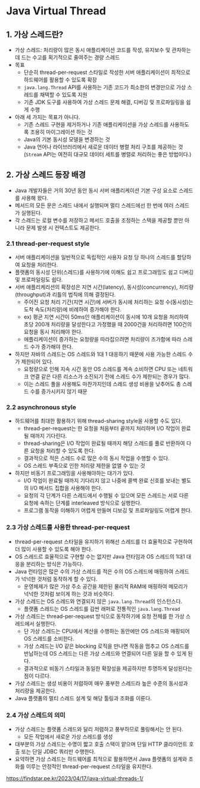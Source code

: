 # Java Virtual Thread

## 1. 가상 스레드란?

- 가상 스레드: 처리량이 많은 동시 애플리케이션 코드를 작성, 유지보수 및 관차하는 데 드는 수고를 획기적으로 줄여주는 경량 스레드
- 목표
    - 단순히 thread-per-request 스타일로 작성한 서버 애플리케이션이 최적으로 하드웨어를 활용할 수 있도록 확장
    - `java.lang.Thread` API를 사용하는 기존 코드가 최소한의 변경만으로 가상 스레드를 채택할 수 있도록 지원
    - 기존 JDK 도구를 사용하여 가상 스레드 문제 해결, 디버깅 및 프로파일링을 쉽게 수행
- 아래 세 가지는 목표가 아니다.
    - 기존 스레드 구현을 제거하거나 기존 애플리케이션을 가상 스레드를 사용하도록 조용히 마이그레이션 하는 것
    - Java의 기본 동시성 모델을 변경하는 것
    - Java 언어나 라이브러리에서 새로운 데이터 병렬 처리 구조를 제공하는 것 (`Stream` API는 여전히 대규모 데이터 세트를 병렬로 처리하는 좋은 방법이다.)

## 2. 가상 스레드 등장 배경

- Java 개발자들은 거의 30년 동안 동시 서버 애플리케이션 기본 구성 요소로 스레드를 사용해 왔다.
- 메서드의 모든 문은 스레드 내에서 실행되며 멀티 스레드에선 한 번에 여러 스레드가 실행된다.
- 각 스레드는 로컬 변수를 저장하고 메서드 호출을 조정하는 스택을 제공할 뿐만 아니라 문제 발생 시 컨텍스트도 제공한다.

### 2.1 thread-per-request style

- 서버 애플리케이션을 일반적으로 독립적인 사용자 요청 당 하나의 스레드를 할당하여 요청을 처리한다.
- 플랫폼의 동시성 단위(스레드)를 사용하기에 이해도 쉽고 프로그래밍도 쉽고 디버깅 및 프로파일링도 쉽다.
- 서버 애플리케리션의 확장성은 지연 시간(latency), 동시성(concurrency), 처리량(throughput)과 리틀의 법칙에 의해 결정된다.
    - 주어진 요청 처리 기간(지연 시간)에 서버가 동시에 처리하는 요청 수(동시성)는 도착 속도(처리량)에 비례하여 증가해야 한다.
    - ex) 평균 지연 시간이 50ms인 애플리케이션이 동시에 10개 요청을 처리하여 초당 200개 처리량을 달성한다고 가정했을 때 2000건을 처리하려면 100건의 요청을 동시 처리해야 한다.
    - 애플리케이션이 증가하는 요청량을 따라잡으려면 처리량이 즈가함에 따라 스레드 수가 증가해야 한다.
- 하지만 자바의 스레드는 OS 스레드와 1대 1 대응하기 때문에 사용 가능한 스레드 수가 제한되어 있다.
    - 요청량으로 인해 지속 시간 동안 OS 스레드를 계속 소비하면 CPU 또는 네트워크 연결 같은 다른 리소스가 소진되기 전에 스레드 수가 제한되는 경우가 많다.
    - 이는 스레드 풀을 사용해도 마찬가지인데 스레드 생성 비용을 낮추어도 총 스레드 수를 증가시키지 않기 때문

### 2.2 asynchronous style

- 하드웨어를 최대한 활용하기 위해 thread-sharing style을 사용할 수도 있다.
    - thread-per-request는 한 요청을 처음부터 끝까지 처리하며 I/O 작업이 완료될 때까지 기다린다.
    - thread-sharing은 I/O 작업이 완료될 때까지 해당 스레드를 풀로 반환하여 다른 요청을 처리할 수 있도록 한다.
    - 결과적으로 적은 스레드 수로 많은 수의 동시 작업을 수행할 수 있다.
    - OS 스레드 부족으로 인한 처리량 제한을 없앨 수 있는 것
- 하지만 비동기 프로그래밍을 사용해야하는 대가가 있다.
    - I/O 작업이 완료될 때까지 기다리지 않고 나중에 콜백 완료 신호를 보내는 별도의 I/O 메서드 집합을 사용해야 한다.
    - 요청의 각 단계가 다른 스레드에서 수행될 수 있으며 모든 스레드는 서로 다른 요청에 속하는 단계를 interleaved 방식으로 실행한다.
    - 프로그램 동작을 이해하기 어렵게 만들며 디보깅 및 프로파일링도 어렵게 한다.

### 2.3 가상 스레드를 사용한 thread-per-request

- thread-per-request 스타일을 유지하기 위해선 스레드를 더 효율적으로 구현하여 더 많이 사용할 수 있도록 해야 한다.
- OS 스레드르 효율적으로 구현할 수는 없지만 Java 런타임과 OS 스레드의 1대1 대응을 분리하는 방식은 가능하다.
- Java 런타임은 많은 수의 가상 스레드를 적은 수의 OS 스레드에 매핑하여 스레드가 넉넉한 것처럼 동작하게 할 수 있다.
    - 운영체제가 많은 가상 주소 공간을 제한된 물리적 RAM에 매핑하여 메모리가 넉넉한 것처럼 보이게 하는 것과 비슷하다.
- 가상 스레드는 OS 스레드와 연결되지 않은 `java.lang.Thread`의 인스턴스다.
    - 플랫폼 스레드는 OS 스레드를 감싼 래퍼로 전통적인 `java.lang.Thread`
- 가상 스레드는 thread-per-request 방식으로 동작하기에 요청 전체를 한 가상 스레드에서 실행한다.
    - 단 가상 스레드는 CPU에서 계산을 수행하는 동안에만 OS 스레드와 매핑되어 OS 스레드를 소비한다.
    - 가상 스레드는 I/O 같은 blocking 로직을 만나면 작동을 멈추고 OS 스레드를 반납하는데 OS 스레드는 다른 가상 스레드와 연결되어 다른 일을 할 수 있게 된다.
    - 결과적으로 비동기 스타일과 동일한 확장성을 제공하지만 투명하게 달성된다는 점이 다르다.
- 가상 스레드는 생성 비용이 저렴하여 매우 풍부한 스레드라 높은 수준의 동시성과 처리량을 제공한다.
- Java 플랫폼의 멀티 스레드 설계 및 해당 툴링과 조화를 이룬다.

### 2.4 가상 스레드의 의미

- 가상 스레드는 플랫폼 스레드와 달리 저렴하고 풍부하므로 풀링해서는 안 된다.
    - 모든 작업에서 새로운 가상 스레드를 생성
- 대부분의 가상 스레드는 수명이 짧고 호출 스택이 얕으며 단일 HTTP 클라이언트 호출 또는 단일 JDBC 쿼리만 수행한다.
- 요약하면 가상 스레드는 하드웨어를 최적으로 활용하면서 Java 플랫폼의 설계와 조화를 이루는 안정적인 thread-per-request 스타일을 유지한다.

https://findstar.pe.kr/2023/04/17/java-virtual-threads-1/
